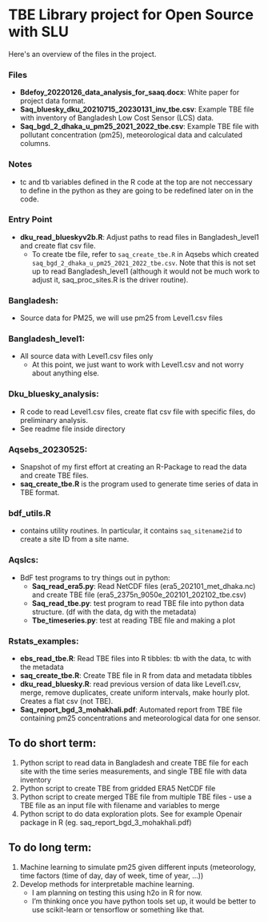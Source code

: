 # TBE Library project for Open Source with SLU

Here's an overview of the files in the project.

### Files
- **Bdefoy_20220126_data_analysis_for_saaq.docx**: White paper for project data format.
- **Saq_bluesky_dku_20210715_20230131_inv_tbe.csv**: Example TBE file with inventory of Bangladesh Low Cost Sensor (LCS) data.
- **Saq_bgd_2_dhaka_u_pm25_2021_2022_tbe.csv**: Example TBE file with pollutant concentration (pm25), meteorological data and calculated columns.

### Notes
- tc and tb variables defined in the R code at the top are not neccessary to define in the python as they are going to be redefined later on in the code.


### Entry Point
- **dku_read_blueskyv2b.R**: Adjust paths to read files in Bangladesh_level1 and create flat csv file.
  - To create tbe file, refer to `saq_create_tbe.R` in Aqsebs which created `saq_bgd_2_dhaka_u_pm25_2021_2022_tbe.csv`. Note that this is not set up to read Bangladesh_level1 (although it would not be much work to adjust it, saq_proc_sites.R is the driver routine). 

### Bangladesh: 
- Source data for PM25, we will use pm25 from Level1.csv files

### Bangladesh_level1: 
- All source data with Level1.csv files only
  - At this point, we just want to work with Level1.csv and not worry about anything else.

### Dku_bluesky_analysis:
- R code to read Level1.csv files, create flat csv file with specific files, do preliminary analysis.
- See readme file inside directory

### Aqsebs_20230525:
- Snapshot of my first effort at creating an R-Package to read the data and create TBE files.
- **saq_create_tbe.R** is the program used to generate time series of data in TBE format.

### bdf_utils.R 
- contains utility routines. In particular, it contains `saq_sitename2id` to create a site ID from a site name.

### Aqslcs: 
- BdF test programs to try things out in python:
  - **Saq_read_era5.py**: Read NetCDF files (era5_202101_met_dhaka.nc) and create TBE file (era5_2375n_9050e_202101_202102_tbe.csv)
  - **Saq_read_tbe.py**: test program to read TBE file into python data structure. (df with the data, dg with the metadata)
  - **Tbe_timeseries.py**: test at reading TBE file and making a plot

### Rstats_examples:
- **ebs_read_tbe.R**: Read TBE files into R tibbles: tb with the data, tc with the metadata
- **saq_create_tbe.R**: Create TBE file in R from data and metadata tibbles
- **dku_read_bluesky.R**: read previous version of data like Level1.csv, merge, remove duplicates, create uniform intervals, make hourly plot. Creates a flat csv (not TBE).
- **Saq_report_bgd_3_mohakhali.pdf**: Automated report from TBE file containing pm25 concentrations and meteorological data for one sensor.

## To do short term:
1. Python script to read data in Bangladesh and create TBE file for each site with the time series measurements, and single TBE file with data inventory
2. Python script to create TBE from gridded ERA5 NetCDF file
3. Python script to create merged TBE file from multiple TBE files - use a TBE file as an input file with filename and variables to merge
4. Python script to do data exploration plots. See for example Openair package in R (eg. saq_report_bgd_3_mohakhali.pdf)

## To do long term:
1. Machine learning to simulate pm25 given different inputs (meteorology, time factors (time of day, day of week, time of year, …))
2. Develop methods for interpretable machine learning.
    - I am planning on testing this using h2o in R for now.
    - I’m thinking once you have python tools set up, it would be better to use scikit-learn or tensorflow or something like that.
